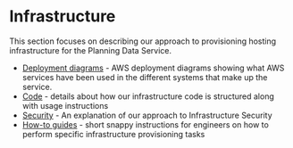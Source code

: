 # Infrastructure

This section focuses on describing our approach to provisioning hosting infrastructure for the Planning Data Service.

* [Deployment diagrams](/architecture-and-infrastructure/infrastructure/deployment/) - AWS deployment diagrams showing what AWS services have been used in the different systems that make up the service.
* [Code](/architecture-and-infrastructure/infrastructure/code/) - details about how our infrastructure code is structured along with usage instructions
* [Security](/architecture-and-infrastructure/infrastructure/security/) - An explanation of our approach to Infrastructure Security
* [How-to guides](/architecture-and-infrastructure/infrastructure/how-to-guides/) - short snappy instructions for engineers on how to perform specific infrastructure provisioning tasks
